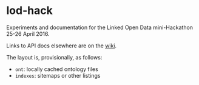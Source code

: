 # lod-hack

Experiments and documentation for the Linked Open Data mini-Hackathon 25-26 April 2016.

Links to API docs elsewhere are on the [wiki](https://github.com/naturalis/lod-hack/wiki).

The layout is, provisionally, as follows:

- `ont`: locally cached ontology files
- `indexes`: sitemaps or other listings

